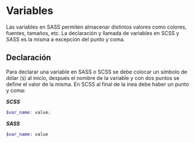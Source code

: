# Variables

Las variables en SASS permiten almacenar distintos valores como colores, fuentes, tamaños, etc. La declaración y llamada de variables en SCSS y SASS es la misma a excepción del punto y coma.

## Declaración

Para declarar una variable en SASS o SCSS se debe colocar un símbolo de dólar (`$`) al inicio, después el nombre de la variable y con dos puntos se define el valor de la misma. En SCSS al final de la ínea debe haber un punto y coma:

***SCSS***

~~~scss
$var_name: value;
~~~

***SASS***

~~~sass
$var_name: value
~~~
